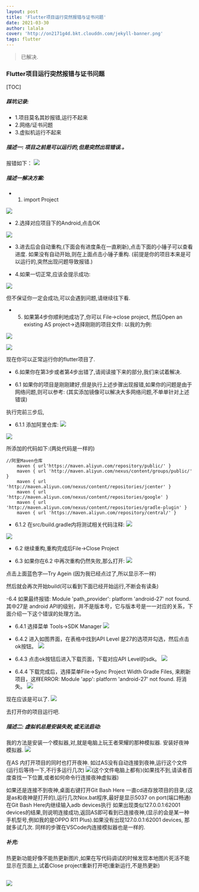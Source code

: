 ```yaml
---
layout: post
title: 'Flutter项目运行突然报错与证书问题'
date: 2021-03-30
author: lalala
cover: 'http://on2171g4d.bkt.clouddn.com/jekyll-banner.png'
tags: flutter
---
```


> 已解决.

### Flutter项目运行突然报错与证书问题
 

[TOC]


##### 踩坑记录:   

- 1.项目莫名其妙报错,运行不起来
- 2.网络/证书问题
- 3.虚拟机运行不起来


##### 描述一: 项目之前是可以运行的,但是突然出现错误.。
报错如下：
 ![](https://raw.githubusercontent.com/wzc520pyfm/Picbed_PicGo/master/img/flutter_%E8%BF%90%E8%A1%8C%E6%8A%A5%E9%94%991.1.png)

##### 描述一解决方案: 

- 1. import Project

![](https://raw.githubusercontent.com/wzc520pyfm/Picbed_PicGo/master/img/import_project.png)


- 2.选择对应项目下的Android,点击OK 

![](https://raw.githubusercontent.com/wzc520pyfm/Picbed_PicGo/master/img/chose.png)

- 3.进去后会自动重构,(下面会有进度条在一直刷新),点击下面的小锤子可以查看进度.
如果没有自动开始,则在上面点击小锤子重构.
(前提是你的项目本来是可以运行的,突然出现问题导致报错.)

- 4.如果一切正常,应该会提示成功:

![](https://raw.githubusercontent.com/wzc520pyfm/Picbed_PicGo/master/img/success.png)

但不保证你一定会成功,可以会遇到问题,请继续往下看.

- 5. 如果第4步你顺利地成功了,你可以  File->close project, 然后Open an existing AS project->选择刚刚的项目文件: 以我的为例: 

![](https://raw.githubusercontent.com/wzc520pyfm/Picbed_PicGo/master/img/flutter_chose_project.png)

![](https://raw.githubusercontent.com/wzc520pyfm/Picbed_PicGo/master/img/flutter_open_project.png)

现在你可以正常运行你的flutter项目了.

- 6.如果你在第3步或者第4步出错了,请阅读接下来的部分,我们来试着解决.

- 6.1 如果你的项目是刚刚建好,但是执行上述步骤出现报错,如果你的问题是由于网络问题,则可以参考: (其实添加镜像可以解决大多网络问题,不单单针对上述错误)

执行完前三步后, 
- 6.1.1 添加阿里仓库:
![](https://raw.githubusercontent.com/wzc520pyfm/Picbed_PicGo/master/img/flutter_ali_maven.png)

![](https://raw.githubusercontent.com/wzc520pyfm/Picbed_PicGo/master/img/flutter_ali_maven2.png)

所添加的代码如下:(两处代码是一样的)

```
//阿里Maven仓库
    maven { url'https://maven.aliyun.com/repository/public/' }
    maven { url 'http://maven.aliyun.com/nexus/content/groups/public/' }
    maven { url 'http://maven.aliyun.com/nexus/content/repositories/jcenter' }
    maven { url 'http://maven.aliyun.com/nexus/content/repositories/google' }
    maven { url 'http://maven.aliyun.com/nexus/content/repositories/gradle-plugin' }
    maven { url 'https://maven.aliyun.com/repository/central/' }

```

- 6.1.2 在src/build.gradle内将测试相关代码注释:
![](https://raw.githubusercontent.com/wzc520pyfm/Picbed_PicGo/master/img/flutter_build_gradle.png)

![](https://raw.githubusercontent.com/wzc520pyfm/Picbed_PicGo/master/img/flutter_build_gradle2.png)

- 6.2 继续重构,重构完成后File->Close Project

- 6.3 如果你在6.2 中再次重构仍然失败,那么打开: 
![](https://raw.githubusercontent.com/wzc520pyfm/Picbed_PicGo/master/img/flutter_try_again.png)

点击上面蓝色字—Try Agein  (因为我已经点过了,所以显示不一样)

然后就会再次开始build(可以看到下面已经开始运行,不断会有读条)

-6.4 如果最终报错: Module 'path_provider': platform 'android-27' not found.
其中27是 android API的级别，并不是版本号，它与版本号是一一对应的关系，下面介绍一下这个错误的处理方法。

- 6.4.1 	选择菜单 Tools->SDK Manager
![](https://raw.githubusercontent.com/wzc520pyfm/Picbed_PicGo/master/img/flutter_tool.png)

- 6.4.2 进入如图界面，在表格中找到API Level 是27的选项并勾选，然后点击ok按钮。
![](https://raw.githubusercontent.com/wzc520pyfm/Picbed_PicGo/master/img/flutter_android27.png)

- 6.4.3 点击ok按钮后进入下载页面，下载对应API Level的sdk。
![](https://raw.githubusercontent.com/wzc520pyfm/Picbed_PicGo/master/img/flutter_27_downing.png)

- 6.4.4 下载完成后，选择菜单File->Sync Project Width Gradle Files, 来刷新项目，这样ERROR: Module 'app': platform 'android-27' not found. 将消失。
![](https://raw.githubusercontent.com/wzc520pyfm/Picbed_PicGo/master/img/flutter_27_success.png)

现在应该是可以了.
![](https://raw.githubusercontent.com/wzc520pyfm/Picbed_PicGo/master/img/success.png)

去打开你的项目运行吧.


##### 描述二: 虚拟机总是安装失败,或无法启动:
我的方法是安装一个模拟器,对,就是电脑上玩王者荣耀的那种模拟器.
安装好夜神模拟器. 
![](https://raw.githubusercontent.com/wzc520pyfm/Picbed_PicGo/master/img/flutter_yeshen.png)

在AS
内打开项目的同时也打开夜神.
如过AS没有自动连接到夜神,运行这个文件(运行后等待一下,不行多运行几次)
![](https://raw.githubusercontent.com/wzc520pyfm/Picbed_PicGo/master/img/flutter_yeshen_nox.png)(这个文件电脑上都有)(如果找不到,请读者百度查找一下位置,或者如何命令行连接夜神虚拟器)


如果还是连接不到夜神,桌面右键打开Git Bash Here  一直cd进存放项目的目录,(这是as和夜神是打开的),运行几次Nox.bat程序,最好是显示5037 on port(端口畅通)
在Git Bash Here内继续输入adb devices执行
如果出现类似127.0.0.1:62001 devices的结果,则说明连接成功,返回AS即可看到已连接夜神,(显示的会是某一种手机型号,例如我的是OPPO R11 Plus).如果没有出现127.0.0.1:62001 devices, 那就多试几次. 同样的步骤在VSCode内连接模拟器也是一样的.

##### 补充:  

热更新功能好像不能热更新图片,如果在写代码调试的时候发现本地图片死活不能显示在页面上,试着Close project重新打开吧(重新运行,不是热更新)

![](https://codechina.csdn.net/Mricle/blog_picbed_go/-/raw/39ba03df81578fdc9af0dfbde4ad9be2dc25d667/img/1111111.jpg)
-------------------

